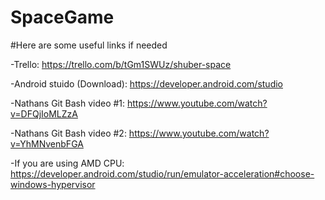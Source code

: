# SpaceGame

#Here are some useful links if needed

-Trello: https://trello.com/b/tGm1SWUz/shuber-space

-Android stuido (Download): https://developer.android.com/studio

-Nathans Git Bash video #1: https://www.youtube.com/watch?v=DFQjIoMLZzA

-Nathans Git Bash video #2: https://www.youtube.com/watch?v=YhMNvenbFGA

-If you are using AMD CPU: https://developer.android.com/studio/run/emulator-acceleration#choose-windows-hypervisor
